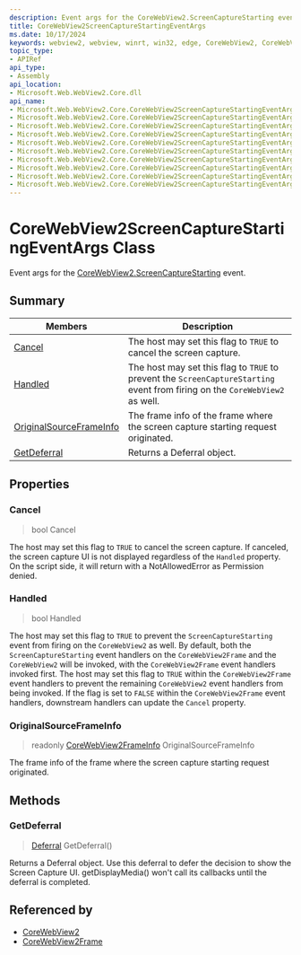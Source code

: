 ```yaml
---
description: Event args for the CoreWebView2.ScreenCaptureStarting event.
title: CoreWebView2ScreenCaptureStartingEventArgs
ms.date: 10/17/2024
keywords: webview2, webview, winrt, win32, edge, CoreWebView2, CoreWebView2Controller, browser control, edge html, CoreWebView2ScreenCaptureStartingEventArgs
topic_type:
- APIRef
api_type:
- Assembly
api_location:
- Microsoft.Web.WebView2.Core.dll
api_name:
- Microsoft.Web.WebView2.Core.CoreWebView2ScreenCaptureStartingEventArgs
- Microsoft.Web.WebView2.Core.CoreWebView2ScreenCaptureStartingEventArgs.Cancel
- Microsoft.Web.WebView2.Core.CoreWebView2ScreenCaptureStartingEventArgs.Handled
- Microsoft.Web.WebView2.Core.CoreWebView2ScreenCaptureStartingEventArgs.OriginalSourceFrameInfo
- Microsoft.Web.WebView2.Core.CoreWebView2ScreenCaptureStartingEventArgs.GetDeferral
- Microsoft.Web.WebView2.Core.CoreWebView2ScreenCaptureStartingEventArgs.get_Cancel
- Microsoft.Web.WebView2.Core.CoreWebView2ScreenCaptureStartingEventArgs.get_Handled
- Microsoft.Web.WebView2.Core.CoreWebView2ScreenCaptureStartingEventArgs.get_OriginalSourceFrameInfo
- Microsoft.Web.WebView2.Core.CoreWebView2ScreenCaptureStartingEventArgs.put_Cancel
- Microsoft.Web.WebView2.Core.CoreWebView2ScreenCaptureStartingEventArgs.put_Handled
---
```


# CoreWebView2ScreenCaptureStartingEventArgs Class



Event args for the [CoreWebView2.ScreenCaptureStarting](corewebview2.md#screencapturestarting) event.

## Summary

Members|Description
--|--
[Cancel](#cancel) | The host may set this flag to `TRUE` to cancel the screen capture.
[Handled](#handled) | The host may set this flag to `TRUE` to prevent the `ScreenCaptureStarting` event from firing on the `CoreWebView2` as well.
[OriginalSourceFrameInfo](#originalsourceframeinfo) | The frame info of the frame where the screen capture starting request originated.
[GetDeferral](#getdeferral) | Returns a Deferral object.

## Properties

### Cancel

>  bool Cancel

The host may set this flag to `TRUE` to cancel the screen capture.
If canceled, the screen capture UI is not displayed regardless of the `Handled` property. On the script side, it will return with a NotAllowedError as Permission denied.

### Handled

>  bool Handled

The host may set this flag to `TRUE` to prevent the `ScreenCaptureStarting` event from firing on the `CoreWebView2` as well.
By default, both the `ScreenCaptureStarting` event handlers on the `CoreWebView2Frame` and the `CoreWebView2` will be invoked, with the `CoreWebView2Frame` event handlers invoked first. The host may set this flag to `TRUE` within the `CoreWebView2Frame` event handlers to prevent the remaining `CoreWebView2` event handlers from being invoked. If the flag is set to `FALSE` within the `CoreWebView2Frame` event handlers, downstream handlers can update the `Cancel` property.

### OriginalSourceFrameInfo

> readonly  [CoreWebView2FrameInfo](corewebview2frameinfo.md) OriginalSourceFrameInfo

The frame info of the frame where the screen capture starting request originated.



## Methods

### GetDeferral

> [Deferral](/uwp/api/Windows.Foundation.Deferral) GetDeferral()

Returns a Deferral object.
Use this deferral to defer the decision to show the Screen Capture UI. getDisplayMedia() won't call its callbacks until the deferral is completed.






## Referenced by

- [CoreWebView2](corewebview2.md)
- [CoreWebView2Frame](corewebview2frame.md)
